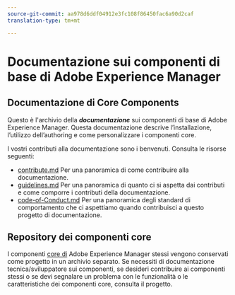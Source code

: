 ```yaml
---
source-git-commit: aa978d6ddf04912e3fc108f86450fac6a90d2caf
translation-type: tm+mt

---
```

# Documentazione sui componenti di base di Adobe Experience Manager

## Documentazione di Core Components

Questo è l&#39;archivio della ***documentazione*** sui componenti di base di Adobe Experience Manager. Questa documentazione descrive l’installazione, l’utilizzo dell’authoring e come personalizzare i componenti core.

I vostri contributi alla documentazione sono i benvenuti. Consulta le risorse seguenti:

* [contribute.md](contributing.md) Per una panoramica di come contribuire alla documentazione.
* [guidelines.md](guidelines.md) Per una panoramica di quanto ci si aspetta dai contributi e come comporre i contributi della documentazione.
* [code-of-Conduct.md](code-of-conduct.md) Per una panoramica degli standard di comportamento che ci aspettiamo quando contribuisci a questo progetto di documentazione.

## Repository dei componenti core

I componenti [core di](https://github.com/adobe/aem-core-wcm-components) Adobe Experience Manager stessi vengono conservati come progetto in un archivio separato. Se necessiti di documentazione tecnica/sviluppatore sui componenti, se desideri contribuire ai componenti stessi o se devi segnalare un problema con le funzionalità o le caratteristiche dei componenti core, consulta il progetto.
